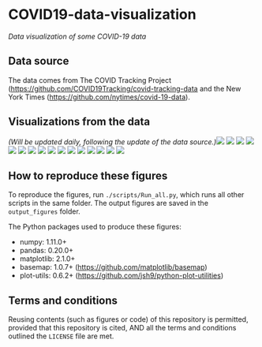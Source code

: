 # COVID19-data-visualization
_Data visualization of some COVID-19 data_

## Data source
The data comes from The COVID Tracking Project (https://github.com/COVID19Tracking/covid-tracking-data and the New York Times (https://github.com/nytimes/covid-19-data).

## Visualizations from the data
_(Will be updated daily, following the update of the data source.)_![](./output_figures/Map_01__positive_cases_by_state_2020-03-29.png)
![](./output_figures/Map_02__Positive_rate_by_state_2020-03-29.png)
![](./output_figures/Map_03__new_cases_from_2020-03-26_to_2020-03-29.png)
![](./output_figures/Trend_01__positive_cases_all_US_states__linear_scale__2020-03-29.png)
![](./output_figures/Trend_02__positive_cases_all_US_states__log_scale__2020-03-29.png)
![](./output_figures/Trend_03__positive_cases_all_states_excl_NY_NJ__linear_scale__2020-03-29.png)
![](./output_figures/Trend_04__positive_cases_all_states_excl_NY_NJ__log_scale__2020-03-29.png)
![](./output_figures/Trend_05__number_of_tests_all_US_states__linear__2020-03-29.png)
![](./output_figures/Trend_06__number_of_tests_all_US_states__log__2020-03-29.png)
![](./output_figures/Trend_07__positive_rate_all_states_2020-03-29.png)
![](./output_figures/Trend_08__positive_rate_all_states_excl_NY_NJ_2020-03-29.png)
![](./output_figures/Trend_09__tests_per_capita_2020-03-29.png)
![](./output_figures/Trend_10__positive_normalized_by_pop_density__linear__2020-03-29.png)
![](./output_figures/Map_county_01__Total_confirmed_cases_by_county_2020-03-28.png)
![](./output_figures/Map_county_02__Total_deaths_by_county_2020-03-28.png)
![](./output_figures/Map_county_03__Mortality_rate_by_county_2020-03-28.png)

## How to reproduce these figures
To reproduce the figures, run `./scripts/Run_all.py`, which runs all other scripts in the same folder. The output figures are saved in the `output_figures` folder.

The Python packages used to produce these figures:
  - numpy: 1.11.0+
  - pandas: 0.20.0+
  - matplotlib: 2.1.0+
  - basemap: 1.0.7+ (https://github.com/matplotlib/basemap)
  - plot-utils: 0.6.2+ (https://github.com/jsh9/python-plot-utilities)


## Terms and conditions
Reusing contents (such as figures or code) of this repository is permitted, provided that this repository is cited, AND all the terms and conditions outlined the `LICENSE` file are met.
